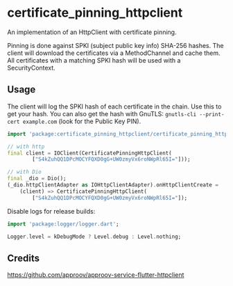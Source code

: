 # certificate\_pinning\_httpclient

An implementation of an HttpClient with certificate pinning.

Pinning is done against SPKI (subject public key info) SHA-256 hashes.
The client will download the certificates via a MethodChannel and cache them.
All certificates with a matching SPKI hash will be used with a SecurityContext.

## Usage

The client will log the SPKI hash of each certificate in the chain. Use this to get your hash.
You can also get the hash with GnuTLS: `gnutls-cli --print-cert example.com` (look for the Public Key PIN).

```dart
import 'package:certificate_pinning_httpclient/certificate_pinning_httpclient.dart';

// with http
final client = IOClient(CertificatePinningHttpClient(
        ["S4kZuhQQ1DPcMOCYFQXD0gG+UW0zmyVx6roNWpRl65I="]));

// with Dio
final _dio = Dio();
(_dio.httpClientAdapter as IOHttpClientAdapter).onHttpClientCreate =
    (client) => CertificatePinningHttpClient(
        ["S4kZuhQQ1DPcMOCYFQXD0gG+UW0zmyVx6roNWpRl65I="]);

```

Disable logs for release builds:

```dart
import 'package:logger/logger.dart';

Logger.level = kDebugMode ? Level.debug : Level.nothing;
```

## Credits

https://github.com/approov/approov-service-flutter-httpclient